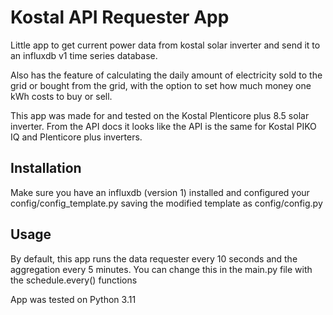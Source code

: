 # Kostal API Requester App 
Little app to get current power data from kostal solar inverter and send it to an influxdb v1 time series database.

Also has the feature of calculating the daily amount of electricity sold to the grid or bought from the grid, 
with the option to set how much money one kWh costs to buy or sell.

This app was made for and tested on the Kostal Plenticore plus 8.5 solar inverter.
From the API docs it looks like the API is the same for Kostal PIKO IQ and Plenticore plus inverters.

## Installation
Make sure you have an influxdb (version 1) installed and configured your config/config_template.py saving the modified
template as config/config.py

## Usage
By default, this app runs the data requester every 10 seconds and the aggregation every 5 minutes.
You can change this in the main.py file with the schedule.every() functions

App was tested on Python 3.11

